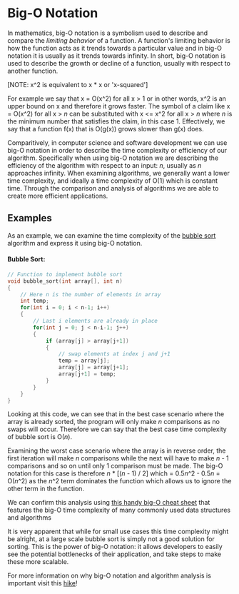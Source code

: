 # Big-O Notation

In mathematics, big-O notation is a symbolism used to describe and compare the *limiting behavior* of a function.
A function's limiting behavior is how the function acts as it trends towards a particular value and in big-O notation it is usually as it trends towards infinity.
In short, big-O notation is used to describe the growth or decline of a function, usually with respect to another function.

[NOTE: x^2 is equivalent to x * x or 'x-squared']

For example we say that x = O(x^2) for all x > 1 or in other words, x^2 is an upper bound on x and therefore it grows faster.
The symbol of a claim like x = O(x^2) for all x > *n* can be substituted with  x <= x^2 for all x > *n* where *n* is the minimum number that satisfies the claim, in this case 1.
Effectively, we say that a function f(x) that is O(g(x)) grows slower than g(x) does.

Comparitively, in computer science and software development we can use big-O notation in order to describe the time complexity or efficiency of our algorithm.
Specifically when using big-O notation we are describing the efficiency of the algorithm with respect to an input: *n*, usually as *n* approaches infinity.
When examining algorithms, we generally want a lower time complexity, and ideally a time complexity of O(1) which is constant time.
Through the comparison and analysis of algorithms we are able to create more efficient applications.

## Examples

As an example, we can examine the time complexity of the [bubble sort](https://github.com/FreeCodeCamp/wiki/blob/master/Algorithms-Bubble-Sort.md#algorithm-bubble-sort) algorithm and express it using big-O notation.

#### Bubble Sort:

```c++
// Function to implement bubble sort
void bubble_sort(int array[], int n)
{
    // Here n is the number of elements in array
    int temp;
    for(int i = 0; i < n-1; i++)
    {
        // Last i elements are already in place
        for(int j = 0; j < n-i-1; j++)
        {
            if (array[j] > array[j+1])
            {
                // swap elements at index j and j+1
                temp = array[j];
                array[j] = array[j+1];
                array[j+1] = temp;
            }
        }
    }
}
```

Looking at this code, we can see that in the best case scenario where the array is already sorted, the program will only make *n* comparisons as no swaps will occur.
Therefore we can say that the best case time complexity of bubble sort is O(*n*).

Examining the worst case scenario where the array is in reverse order, the first iteration will make *n* comparisons while the next will have to make *n* - 1 comparisons and so on until only 1 comparison must be made.
The big-O notation for this case is therefore *n* * [(*n* - 1) / 2] which = 0.5*n*^2 - 0.5*n* = O(*n*^2) as the *n*^2 term dominates the function which allows us to ignore the other term in the function.

We can confirm this analysis using [this handy big-O cheat sheet](http://bigocheatsheet.com/) that features the big-O time complexity of many commonly used data structures and algorithms

It is very apparent that while for small use cases this time complexity might be alright, at a large scale bubble sort is simply not a good solution for sorting.
This is the power of big-O notation: it allows developers to easily see the potential bottlenecks of their application, and take steps to make these more scalable.

For more information on why big-O notation and algorithm analysis is important visit this [hike](https://www.freecodecamp.com/videos/big-o-notation-what-it-is-and-why-you-should-care)!
